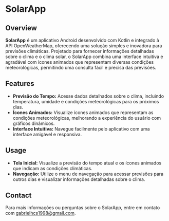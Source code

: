 # SolarApp

## Overview

**SolarApp** é um aplicativo Android desenvolvido com Kotlin e integrado à API OpenWeatherMap, oferecendo uma solução simples e inovadora para previsões climáticas. Projetado para fornecer informações detalhadas sobre o clima e o clima solar, o SolarApp combina uma interface intuitiva e agradável com ícones animados que representam diversas condições meteorológicas, permitindo uma consulta fácil e precisa das previsões.

## Features

- **Previsão do Tempo:** Acesse dados detalhados sobre o clima, incluindo temperatura, umidade e condições meteorológicas para os próximos dias.
- **Ícones Animados:** Visualize ícones animados que representam as condições meteorológicas, melhorando a experiência do usuário com gráficos dinâmicos.
- **Interface Intuitiva:** Navegue facilmente pelo aplicativo com uma interface amigável e responsiva.

## Usage

- **Tela Inicial:** Visualize a previsão do tempo atual e os ícones animados que indicam as condições climáticas.
- **Navegação:** Utilize o menu de navegação para acessar previsões para outros dias e visualizar informações detalhadas sobre o clima.

## Contact

Para mais informações ou perguntas sobre o SolarApp, entre em contato com gabrielhcs1998@gmail.com.
